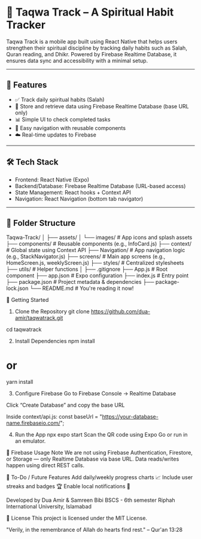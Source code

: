 # 🕌 Taqwa Track – A Spiritual Habit Tracker

Taqwa Track is a mobile app built using React Native that helps users strengthen their spiritual discipline by tracking daily habits such as Salah, Quran reading, and Dhikr. Powered by Firebase Realtime Database, it ensures data sync and accessibility with a minimal setup.

---

## 📱 Features

- ✅ Track daily spiritual habits (Salah)
- 🔁 Store and retrieve data using Firebase Realtime Database (base URL only)
- 📊 Simple UI to check completed tasks
- 🧠 Easy navigation with reusable components
- ☁️ Real-time updates to Firebase

---

## 🛠️ Tech Stack

- Frontend: React Native (Expo)
- Backend/Database: Firebase Realtime Database (URL-based access)
- State Management: React hooks + Context API
- Navigation: React Navigation (bottom tab navigator)

---

## 📁 Folder Structure

Taqwa-Track/
│
├── assets/
│   └── images/               # App icons and splash assets
├── components/               # Reusable components (e.g., InfoCard.js)
├── context/                  # Global state using Context API
├── Navigation/               # App navigation logic (e.g., StackNavigator.js)
├── screens/                  # Main app screens (e.g., HomeScreen.js, weeklyScreen.js)
├── styles/                   # Centralized stylesheets
├── utils/                    # Helper functions
│
├── .gitignore
├── App.js                    # Root component
├── app.json                  # Expo configuration
├── index.js                  # Entry point
├── package.json              # Project metadata & dependencies
├── package-lock.json
└── README.md                 # You're reading it now!


🚀 Getting Started
1. Clone the Repository
git clone https://github.com/dua-amir/taqwatrack.git

cd taqwatrack


2. Install Dependencies
npm install
# or
yarn install


3. Configure Firebase
Go to Firebase Console → Realtime Database

Click “Create Database” and copy the base URL

Inside context/api.js:
const baseUrl = "https://your-database-name.firebaseio.com/";


4. Run the App
npx expo start
Scan the QR code using Expo Go or run in an emulator.


🔐 Firebase Usage Note
We are not using Firebase Authentication, Firestore, or Storage — only Realtime Database via base URL. Data reads/writes happen using direct REST calls.


📌 To-Do / Future Features
 Add daily/weekly progress charts 📈
 Include user streaks and badges 🏆
 Enable local notifications 🔔


Developed by
Dua Amir & Samreen Bibi
BSCS - 6th semester 
Riphah International University, Islamabad


📜 License
This project is licensed under the MIT License.

"Verily, in the remembrance of Allah do hearts find rest." – Qur'an 13:28
